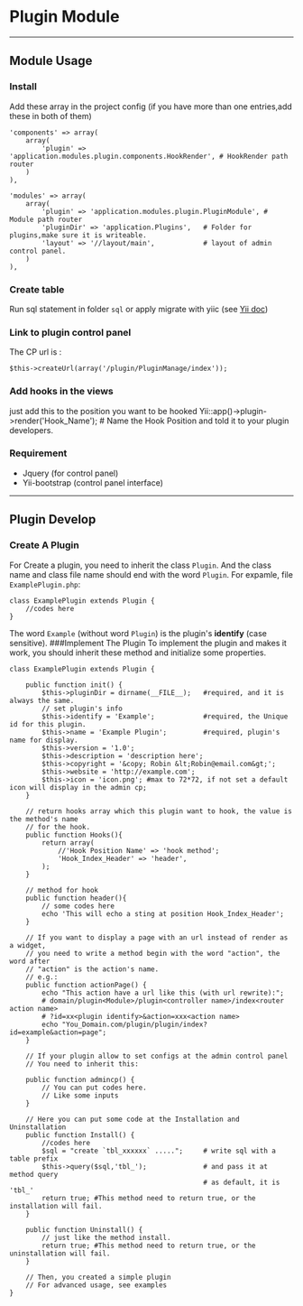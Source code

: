 # Plugin Module
---
## Module Usage
### Install
Add these array in the project config (if you have more than one entries,add these in both of them)
    
    'components' => array(
        array(
            'plugin' => 'application.modules.plugin.components.HookRender', # HookRender path router
        )
    ),
    
    'modules' => array(
        array(
            'plugin' => 'application.modules.plugin.PluginModule', # Module path router
            'pluginDir' => 'application.Plugins',   # Folder for plugins,make sure it is writeable.
            'layout' => '//layout/main',            # layout of admin control panel.
        )
    ),

### Create table
Run sql statement in folder `sql` or apply migrate with yiic (see [Yii doc](http://www.yiiframework.com/doc/guide/1.1/en/database.migration#applying-migrations))

### Link to plugin control panel
The CP url is :
    
    $this->createUrl(array('/plugin/PluginManage/index'));
### Add hooks in the views
just add this to the position you want to be hooked
Yii::app()->plugin->render('Hook_Name');  # Name the Hook Position and told it to your plugin developers. 
### Requirement
* Jquery (for control panel)
* Yii-bootstrap (control panel interface)

---

## Plugin Develop
### Create A Plugin
For Create a plugin, you need to inherit the class `Plugin`.
And the class name and class file name should end with the word `Plugin`.
For expamle, file `ExamplePlugin.php`:
    
    class ExamplePlugin extends Plugin {
        //codes here
    }
The word `Example` (without word `Plugin`) is the plugin's __identify__ (case sensitive).
###Implement The Plugin
To implement the plugin and makes it work, you should inherit these method and initialize some properties.

    class ExamplePlugin extends Plugin {
        
        public function init() {
            $this->pluginDir = dirname(__FILE__);   #required, and it is always the same.
            // set plugin's info
            $this->identify = 'Example';            #required, the Unique id for this plugin.
            $this->name = 'Example Plugin';         #required, plugin's name for display.
            $this->version = '1.0';
            $this->description = 'description here';
            $this->copyright = '&copy; Robin &lt;Robin@email.com&gt;';
            $this->website = 'http://example.com';   
            $this->icon = 'icon.png'; #max to 72*72, if not set a default icon will display in the admin cp;
        }
        
        // return hooks array which this plugin want to hook, the value is the method's name
        // for the hook.
        public function Hooks(){
            return array(
                //'Hook Position Name' => 'hook method';
                'Hook_Index_Header' => 'header',
            );
        }
        
        // method for hook
        public function header(){
            // some codes here
            echo 'This will echo a sting at position Hook_Index_Header';
        }
        
        // If you want to display a page with an url instead of render as a widget,
        // you need to write a method begin with the word "action", the word after 
        // "action" is the action's name.
        // e.g.:
        public function actionPage() {
            echo "This action have a url like this (with url rewrite):";
            # domain/plugin<Module>/plugin<controller name>/index<router action name>
            # ?id=xx<plugin identify>&action=xxx<action name>
            echo "You_Domain.com/plugin/plugin/index?id=example&action=page";
        }
        
        // If your plugin allow to set configs at the admin control panel
        // You need to inherit this:
        
        public function admincp() {
            // You can put codes here.
            // Like some inputs
        }
        
        // Here you can put some code at the Installation and Uninstallation
        public function Install() {
            //codes here
            $sql = "create `tbl_xxxxxx` .....";     # write sql with a table prefix 
            $this->query($sql,'tbl_');              # and pass it at method query
                                                    # as default, it is 'tbl_'
            return true; #This method need to return true, or the installation will fail.
        }
        
        public function Uninstall() {
            // just like the method install.
            return true; #This method need to return true, or the uninstallation will fail.
        }
        
        // Then, you created a simple plugin
        // For advanced usage, see examples
    }

